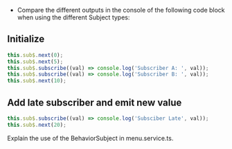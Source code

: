 - Compare the different outputs in the console of the following code block when using the different Subject types:

## Initialize

```javascript
this.sub$.next(0);
this.sub$.next(5);
this.sub$.subscribe((val) => console.log('Subscriber A: ', val));
this.sub$.subscribe((val) => console.log('Subscriber B: ', val));
this.sub$.next(10);
```

## Add late subscriber and emit new value

```javascript
this.sub$.subscribe((val) => console.log('Subsciber Late', val));
this.sub$.next(20);
```

Explain the use of the BehaviorSubject in menu.service.ts.
